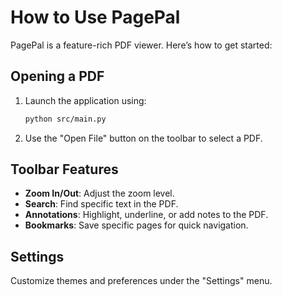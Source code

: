 # How to Use PagePal

PagePal is a feature-rich PDF viewer. Here’s how to get started:

## Opening a PDF
1. Launch the application using:
   ```bash
   python src/main.py
   ```
2. Use the "Open File" button on the toolbar to select a PDF.

## Toolbar Features
- **Zoom In/Out**: Adjust the zoom level.
- **Search**: Find specific text in the PDF.
- **Annotations**: Highlight, underline, or add notes to the PDF.
- **Bookmarks**: Save specific pages for quick navigation.

## Settings
Customize themes and preferences under the "Settings" menu.
